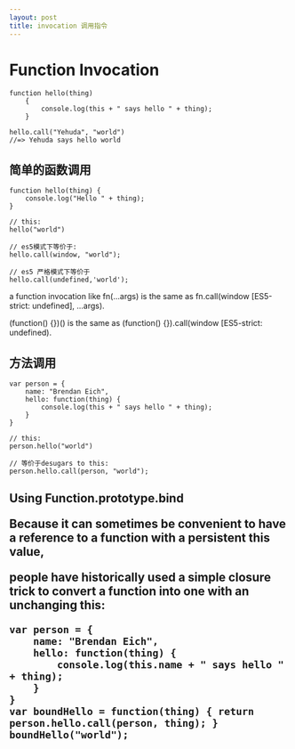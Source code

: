 ```yaml
---
layout: post
title: invocation 调用指令
---
```


<h1>Function Invocation</h1>

    function hello(thing) 
        { 
            console.log(this + " says hello " + thing);
        }
    
    hello.call("Yehuda", "world") 
    //=> Yehuda says hello world  


<h2>简单的函数调用</h2>

    function hello(thing) {  
        console.log("Hello " + thing);
    }

    // this:
    hello("world")

    // es5模式下等价于:
    hello.call(window, "world");  

    // es5 严格模式下等价于
    hello.call(undefined,'world');


a function invocation like fn(...args) is the same as fn.call(window [ES5-strict: undefined], ...args).

(function() {})() is the same as (function() {}).call(window [ES5-strict: undefined).


<h2>方法调用</h2>

    var person = {  
        name: "Brendan Eich",
        hello: function(thing) {
            console.log(this + " says hello " + thing);
        }
    }

    // this:
    person.hello("world")

    // 等价于desugars to this:
    person.hello.call(person, "world");  
    
<h2>Using Function.prototype.bind</h22>

Because it can sometimes be convenient to have a reference to a function with a persistent this value, 

people have historically used a simple closure trick to convert a function into one with an unchanging this:

    var person = {  
        name: "Brendan Eich",
        hello: function(thing) {
            console.log(this.name + " says hello " + thing);
        }
    }
    var boundHello = function(thing) { return person.hello.call(person, thing); }
    boundHello("world");  

